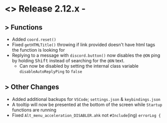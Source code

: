 # <> Release 2.12.x - 

## > Functions
- Added `coord.reset()`
- Fixed `getHTMLTitle()` throwing if link provided doesn't have html tags the function is looking for
- Replying to a message with `discord.button()` now disables the `@ON` ping by holding <kbd>Shift</kbd> instead of searching for the `@ON` text.
    - Can now be disabled by setting the internal class variable `disableAutoReplyPing` to `false`

## > Other Changes
- Added additional backups for `VSCode`; `settings.json` & `keybindings.json`
- A tooltip will now be presented at the bottom of the screen while `Startup` functions are running
- Fixed `Alt_menu_acceleration_DISABLER.ahk` not `#Include`(ing) `errorLog {`
